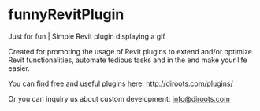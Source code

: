 # funnyRevitPlugin

Just for fun | Simple Revit plugin displaying a gif
 
Created for promoting the usage of Revit plugins to extend and/or optimize Revit functionalities, automate tedious tasks and in the end make your life easier. 

You can find free and useful plugins here: 
http://diroots.com/plugins/ 
 
Or you can inquiry us about custom development: 
info@diroots.com   
  
